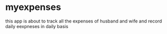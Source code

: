 # myexpenses
this app is about to track all the expenses of husband and wife and record daily eexpneses in daily basis 
